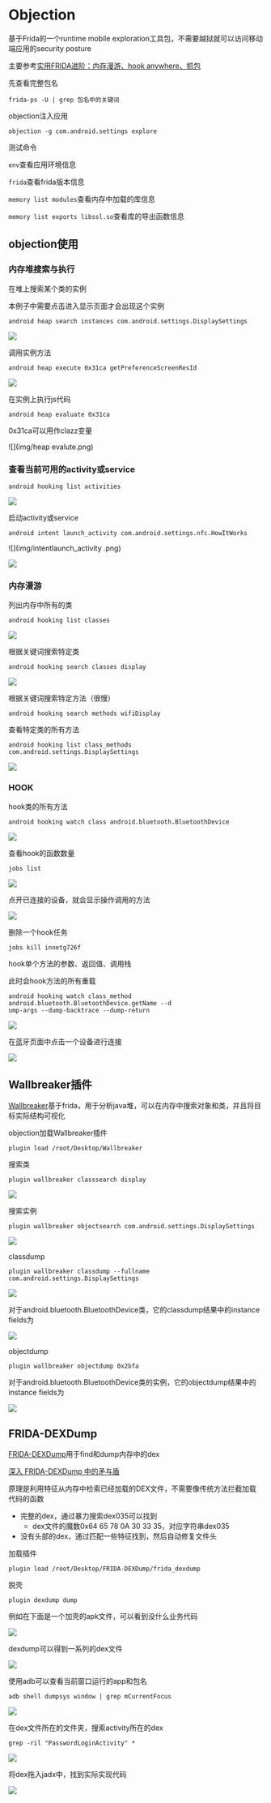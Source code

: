 # Objection

基于Frida的一个runtime mobile exploration工具包，不需要越狱就可以访问移动端应用的security posture

主要参考[实用FRIDA进阶：内存漫游、hook anywhere、抓包](https://www.anquanke.com/post/id/197657)

先查看完整包名

```
frida-ps -U | grep 包名中的关键词 
```

objection注入应用

```
objection -g com.android.settings explore
```

测试命令

`env`查看应用环境信息

`frida`查看frida版本信息

`memory list modules`查看内存中加载的库信息

`memory list exports libssl.so`查看库的导出函数信息

## objection使用

### 内存堆搜索与执行

在堆上搜索某个类的实例

本例子中需要点击进入显示页面才会出现这个实例

```
android heap search instances com.android.settings.DisplaySettings
```

![](img/heapsearchinstance.png)

调用实例方法

```
android heap execute 0x31ca getPreferenceScreenResId
```

![](img/heapexecutemethod.png)

在实例上执行js代码

```
android heap evaluate 0x31ca
```

0x31ca可以用作clazz变量

![](img/heap evalute.png)



### 查看当前可用的activity或service

```
android hooking list activities
```

![](img/hookinglistactivities.png)

启动activity或service

```
android intent launch_activity com.android.settings.nfc.HowItWorks
```

![](img/intentlaunch_activity .png)

![](img/com.android.settings.nfc.HowItWorks.png)

### 内存漫游

列出内存中所有的类

```
android hooking list classes
```

![](img/listclasses.png)

根据关键词搜索特定类

```
android hooking search classes display 
```

![](img/searchclasses.png)

根据关键词搜索特定方法（很慢）

```
android hooking search methods wifiDisplay
```

查看特定类的所有方法

```
android hooking list class_methods com.android.settings.DisplaySettings
```

![](img/listclass_methods.png)

### HOOK

hook类的所有方法

```
android hooking watch class android.bluetooth.BluetoothDevice
```

![](img/hookingwatchclass.png)

查看hook的函数数量

```
jobs list
```

![](img/jobslist.png)

点开已连接的设备，就会显示操作调用的方法

![](img/calledmethods.png)

删除一个hook任务

```
jobs kill innetg726f
```

hook单个方法的参数、返回值、调用栈

此时会hook方法的所有重载

```
android hooking watch class_method android.bluetooth.BluetoothDevice.getName --d
ump-args --dump-backtrace --dump-return
```

![](img/hookingwatchclass_method.png)

在蓝牙页面中点击一个设备进行连接

![](img/在蓝牙页面中点击一个设备进行连接.png)

## Wallbreaker插件

[Wallbreaker](https://github.com/hluwa/Wallbreaker)基于frida，用于分析java堆，可以在内存中搜索对象和类，并且将目标实际结构可视化

objection加载Wallbreaker插件

```
plugin load /root/Desktop/Wallbreaker
```

搜索类

```
plugin wallbreaker classsearch display
```

![](img/wallbreakerclasssearch.png)

搜索实例

```
plugin wallbreaker objectsearch com.android.settings.DisplaySettings
```

![](img/wallbreakerobjectsearch.png)

classdump

```
plugin wallbreaker classdump --fullname com.android.settings.DisplaySettings
```

![](img/wallbreakerclassdump.png)

对于android.bluetooth.BluetoothDevice类，它的classdump结果中的instance fields为

![](img/bluetoothdevicedump.png)

objectdump

```
plugin wallbreaker objectdump 0x2bfa
```

对于android.bluetooth.BluetoothDevice类的实例，它的objectdump结果中的instance fields为

![](img/bluetoothdeviceobjectdump.png)

## FRIDA-DEXDump

[FRIDA-DEXDump](https://github.com/hluwa/frida-dexdump)用于find和dump内存中的dex

[深入 FRIDA-DEXDump 中的矛与盾](https://mp.weixin.qq.com/s/n2XHGhshTmvt2FhxyFfoMA)

原理是利用特征从内存中检索已经加载的DEX文件，不需要像传统方法拦截加载代码的函数

- 完整的dex，通过暴力搜索dex035可以找到
  - dex文件的魔数0x64 65 78 0A 30 33 35，对应字符串dex035
- 没有头部的dex，通过匹配一些特征找到，然后自动修复文件头

加载插件

```
plugin load /root/Desktop/FRIDA-DEXDump/frida_dexdump
```

脱壳

```
plugin dexdump dump
```

例如在下面是一个加壳的apk文件，可以看到没什么业务代码

![](img/需要脱壳的文件.png)

dexdump可以得到一系列的dex文件

![](img/dexdump.png)

使用adb可以查看当前窗口运行的app和包名

```
adb shell dumpsys window | grep mCurrentFocus
```

![](img/adb查看app包名和当前活动名.png)

在dex文件所在的文件夹，搜索activity所在的dex

```
grep -ril "PasswordLoginActivity" *
```

![](img/搜索activity所在的dex.png)

将dex拖入jadx中，找到实际实现代码

![](img/jadx分析脱壳后代码.png)